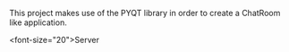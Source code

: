 This project makes use of the PYQT library in order to create a ChatRoom like application. 


<font-size="20">Server</font>